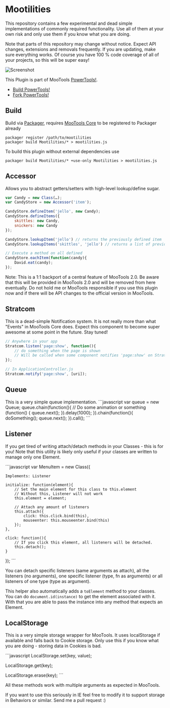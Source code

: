 Mootilities
===========

This repository contains a few experimental and dead simple implementations of commonly required functionality. Use all of them at your own risk and only use them if you know what you are doing.

Note that parts of this repository may change without notice. Expect API changes, extensions and removals frequently. If you are updating, make sure everything works. Of course you have 100 % code coverage of all of your projects, so this will be super easy!

![Screenshot](http://cpojer.net/Logo/mootilities.png)

This Plugin is part of MooTools [PowerTools!](http://cpojer.net/PowerTools).

* [Build PowerTools!](http://cpojer.net/PowerTools)
* [Fork PowerTools!](https://github.com/cpojer/PowerTools)

Build
-----

Build via [Packager](http://github.com/kamicane/packager), requires [MooTools Core](http://github.com/mootools/mootools-core) to be registered to Packager already

	packager register /path/to/mootilities
	packager build Mootilities/* > mootilities.js

To build this plugin without external dependencies use

	packager build Mootilities/* +use-only Mootilities > mootilities.js

Accessor
--------
Allows you to abstract getters/setters with high-level lookup/define sugar.

```javascript
var Candy = new Class(…);
var CandyStore = new Accessor('item');

CandyStore.defineItem('jello', new Candy);
CandyStore.defineItems({
	skittles: new Candy,
	snickers: new Candy
});

CandyStore.lookupItem('jello') // returns the previously defined item
CandyStore.lookupItems('skittles', 'jello') // returns a list of previously defined items

// Execute a method on all defined
CandyStore.eachItem(function(candy){
	David.eat(candy);
});
```

Note: This is a 1:1 backport of a central feature of MooTools 2.0. Be aware that this will be provided in MooTools 2.0 and will be removed from here eventually. Do not hold me or MooTools responsible if you use this plugin now and if there will be API changes to the official version in MooTools.

Stratcom
--------
This is a dead-simple Notification system. It is not really more than what "Events" in MooTools Core does. Expect this component to become super awesome at some point in the future. Stay tuned!

```javascript
// Anywhere in your app
Stratcom.listen('page:show', function(){
	// do something when the page is shown
	// Will be called when some component notifies 'page:show' on Stratcom.
});

// In ApplicationController.js
Stratcom.notify('page:show', [uri]);
```

Queue
-----
This is a very simple queue implementation.
´´´javascript
var queue = new Queue;
queue.chain(function(){
	// Do some animation or something
	(function() {
		queue.next();
	}).delay(1000);
}).chain(function(){
	doSomething();
	queue.next();
}).call();
´´´

Listener
--------
If you get tired of writing attach/detach methods in your Classes - this is for you! Note that this utility is likely only useful if your classes are written to manage only one Element.

´´´javascript
var MenuItem = new Class({

	Implements: Listener

	initialize: function(element){
		// Set the main element for this class to this.element
		// Without this, Listener will not work
		this.element = element;

		// Attach any amount of listeners
		this.attach({
			click: this.click.bind(this),
			mouseenter: this.mouseenter.bind(this)
		});
	},

	click: function(){
		// If you click this element, all listeners will be detached.
		this.detach();
	}
});
´´´

You can detach specific listeners (same arguments as attach), all the listeners (no arguments), one specific listener (type, fn as arguments) or all listeners of one type (type as argument).

This helper also automatically adds a `toElement` method to your classes. You can do `document.id(instance)` to get the element associated with it. With that you are able to pass the instance into any method that expects an Element.

LocalStorage
------------
This is a very simple storage wrapper for MooTools. It uses localStorage if available and falls back to Cookie storage. Only use this if you know what you are doing - storing data in Cookies is bad.

´´´javascript
LocalStorage.set(key, value);

LocalStorage.get(key);

LocalStorage.erase(key);
´´´

All these methods work with multiple arguments as expected in MooTools.

If you want to use this seriously in IE feel free to modify it to support storage in Behaviors or similar. Send me a pull request :)
